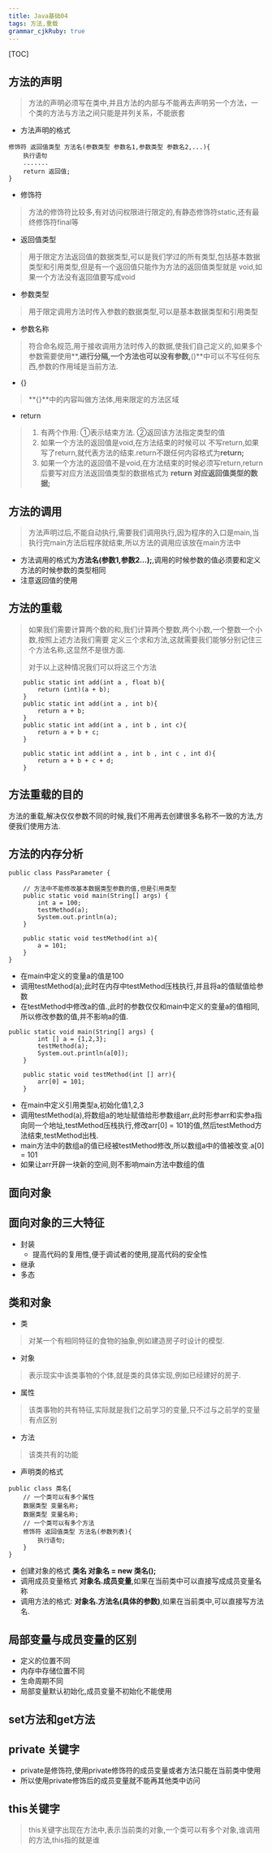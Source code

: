 ```yaml
---
title: Java基础04
tags: 方法,重载 
grammar_cjkRuby: true
---
```

[TOC]
## 方法的声明

> 方法的声明必须写在类中,并且方法的内部与不能再去声明另一个方法，一个类的方法与方法之间只能是并列关系，不能嵌套

- 方法声明的格式

``` stylus
修饰符 返回值类型 方法名(参数类型 参数名1,参数类型 参数名2,...){
	执行语句
	.......
	return 返回值;
}
```
- 修饰符
> 方法的修饰符比较多,有对访问权限进行限定的,有静态修饰符static,还有最终修饰符final等
-  返回值类型
> 用于限定方法返回值的数据类型,可以是我们学过的所有类型,包括基本数据类型和引用类型,但是有一个返回值只能作为方法的返回值类型就是 void,如果一个方法没有返回值要写成void
- 参数类型
> 用于限定调用方法时传入参数的数据类型,可以是基本数据类型和引用类型
- 参数名称
> 符合命名规范,用于接收调用方法时传入的数据,使我们自己定义的,如果多个参数需要使用**,**进行分隔,一个方法也可以没有参数,**()**中可以不写任何东西,参数的作用域是当前方法.
- {}
> **{}**中的内容叫做方法体,用来限定的方法区域
- return
> 1. 有两个作用: ①表示结束方法.  ②返回该方法指定类型的值
> 2. 如果一个方法的返回值是void,在方法结束的时候可以 不写return,如果写了return,就代表方法的结束.return不跟任何内容格式为**return;**
> 3. 如果一个方法的返回值不是void,在方法结束的时候必须写return,return后要写对应方法返回值类型的数据格式为 **return 对应返回值类型的数据;**

## 方法的调用
> 方法声明过后,不能自动执行,需要我们调用执行,因为程序的入口是main,当执行完main方法后程序就结束,所以方法的调用应该放在main方法中

- 方法调用的格式为**方法名(参数1,参数2...);**,调用的时候参数的值必须要和定义方法的时候参数的类型相同
- 注意返回值的使用

## 方法的重载
> 如果我们需要计算两个数的和,我们计算两个整数,两个小数,一个整数一个小数,按照上述方法我们需要 定义三个求和方法,这就需要我们能够分别记住三个方法名称,这显然不是很方面.
> 
> 对于以上这种情况我们可以将这三个方法

``` stylus
	public static int add(int a , float b){
		return (int)(a + b);
	}
	public static int add(int a , int b){
		return a + b;
	}
	public static int add(int a , int b , int c){
		return a + b + c;
	}
	
	public static int add(int a , int b , int c , int d){
		return a + b + c + d;
	}
```
## 方法重载的目的
方法的重载,解决仅仅参数不同的时候,我们不用再去创建很多名称不一致的方法,方便我们使用方法.
## 方法的内存分析

``` stylus
public class PassParameter {

	// 方法中不能修改基本数据类型参数的值,但是引用类型
	public static void main(String[] args) {
		int a = 100;
		testMethod(a);
		System.out.println(a);
	}
	
	public static void testMethod(int a){
		a = 101;
	}
}
```
- 在main中定义的变量a的值是100
- 调用testMethod(a);此时在内存中testMethod压栈执行,并且将a的值赋值给参数
- 在testMethod中修改a的值.,此时的参数仅仅和main中定义的变量a的值相同,所以修改参数的值,并不影响a的值.


``` stylus
public static void main(String[] args) {
		int [] a = {1,2,3};
		testMethod(a);
		System.out.println(a[0]);
	}
	
	public static void testMethod(int [] arr){
		arr[0] = 101;
	}
```

- 在main中定义引用类型a,初始化值1,2,3
- 调用testMethod(a),将数组a的地址赋值给形参数组arr,此时形参arr和实参a指向同一个地址,testMethod压栈执行,修改arr[0] = 101的值,然后testMethod方法结束,testMethod出栈.
- main方法中的数组a的值已经被testMethod修改,所以数组a中的值被改变.a[0] = 101
- 如果让arr开辟一块新的空间,则不影响main方法中数组的值


## 面向对象

## 面向对象的三大特征
- 封装
	- 提高代码的复用性,便于调试者的使用,提高代码的安全性
- 继承
- 多态
## 类和对象
- 类
>对某一个有相同特征的食物的抽象,例如建造房子时设计的模型.
- 对象
> 表示现实中该类事物的个体,就是类的具体实现,例如已经建好的房子.
- 属性
> 该类事物的共有特征,实际就是我们之前学习的变量,只不过与之前学的变量有点区别
- 方法
> 该类共有的功能

- 声明类的格式

``` stylus
public class 类名{
	// 一个类可以有多个属性
	数据类型 变量名称;
	数据类型 变量名称;
	// 一个类可以有多个方法
	修饰符 返回值类型 方法名(参数列表){
		执行语句;
	}
}
```
- 创建对象的格式  **类名 对象名 = new 类名();**
- 调用成员变量格式 **对象名.成员变量**,如果在当前类中可以直接写成成员变量名称
-  调用方法的格式: **对象名.方法名(具体的参数)**,如果在当前类中,可以直接写方法名.

## 局部变量与成员变量的区别
- 定义的位置不同
- 内存中存储位置不同
- 生命周期不同
- 局部变量默认初始化,成员变量不初始化不能使用
## set方法和get方法
## private 关键字
- private是修饰符,使用private修饰符的成员变量或者方法只能在当前类中使用
- 所以使用private修饰后的成员变量就不能再其他类中访问

## this关键字
> this关键字出现在方法中,表示当前类的对象,一个类可以有多个对象,谁调用的方法,this指的就是谁

